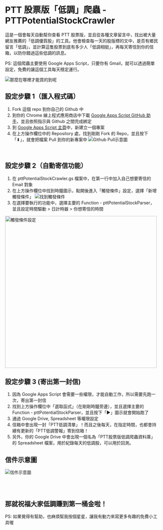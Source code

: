 # PTT 股票版「低調」爬蟲 - PTTPotentialStockCrawler

這是一個會每天自動幫你查看 PTT 股票版，並且從各種文章留言中，找出被大量網友推薦的「低調優質股」的工具。他會檢查每一天的股版標的文中，是否有鄉民留言「低調」，並計算這隻股票到底有多少人「低調相挺」，再每天寄信到你的信箱，以防你錯過這些低調的訊息。

PS: 這個爬蟲主要使用 Google Apps Script，只要你有 Gmail，就可以透過簡單設定，免費的讓這個工具每天穩定運行。

![那麼在哪裡才能買的到呢](https://i.imgur.com/OLtIEDk.jpg)

設定步驟 1（匯入程式碼）
---
1. Fork 這個 repo 到你自己的 Github 中
2. 到你的 Chrome 線上程式應用商店中下載 [Google Apps Script GitHub 助手](https://chrome.google.com/webstore/detail/google-apps-script-github/lfjcgcmkmjjlieihflfhjopckgpelofo?hl=zh-TW&utm_source=chrome-ntp-launcher)，並且依照指示與 Github 之間完成綁定
3. 到 [Google Apps Script 主頁](https://script.google.com/home)中，新建立一個專案
4. 在上方操作欄位中的 Repository 處，找到剛剛 Fork 的 Repo，並且按下「⬇︎」，就會把檔案 Pull 到你的新專案中
![Github Pull示意圖](https://i.imgur.com/1wrYclX.png)
<br>

設定步驟 2（自動寄信功能）
---
1. 在 pttPotentialStockCrawler.gs 檔案中，在第一行中加入自己想要寄信的 Email 對象
2. 在上方操作欄位中找到時鐘圖示，點開後進入「觸發條件」設定，選擇「新增觸發條件」
![找到觸發條件](https://i.imgur.com/1cYr9k6.png)
3. 在選擇要執行的功能中，選擇主要的 Function - pttPotentialStockParser，並且設定時間驅動 > 日計時器 > 你想寄信的時間
<img src="https://i.imgur.com/LjY2NeU.png" alt="觸發條件設定" width="500"/>

設定步驟 3 (寄出第一封信)
---
1. 因為 Google Apps Script 會需要一些權限，才能自動工作，所以需要先跑一次，寄出第一封信
2. 找到上方操作欄位中「選取函式」（在剛剛時鐘旁邊），並且選擇主要的 Function - pttPotentialStockParser，並且按下「▶︎」圖示就會開始跑了
3. 通過 Google Drive, Spreadsheet 等權限設定
4. 信箱中會出現一封「PTT低調清單」！而且之後每天，在指定時間，也都會持續有更新的「PTT低調警報」寄到信箱！
5. 另外，你的 Google Drive 中會出現一個名為「PTT股票版低調爬蟲資料庫」的 Spreadsheet 檔案，用於紀錄每天的低調股，可以用於回測。

信件示意圖
---

![信件示意圖](https://i.imgur.com/4XCHFQM.png)

<br>
<br>

那就祝福大家低調賺到第一桶金啦！
---
PS: 如果覺得有幫助，也麻煩幫我按個星星，讓我有動力來寫更多有趣的免費小工具喔
